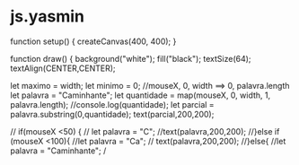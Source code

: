 # js.yasmin
function setup() {
  createCanvas(400, 400);
}

function draw() {
  background("white");
  fill("black");
  textSize(64);
  textAlign(CENTER,CENTER);
  
  let maximo = width;
  let minimo = 0;
  //mouseX, 0, width ==> 0, palavra.length
  let palavra = "Caminhante";
  let quantidade = map(mouseX, 0, width, 1, palavra.length);
  //console.log(quantidade);
  let parcial = palavra.substring(0,quantidade);
  text(parcial,200,200);
  
  // if(mouseX <50) {
  // let palavra = "C";
  //text(palavra,200,200);
  //}else if (mouseX <100){
  //let palavra = "Ca";
  // text(palavra,200,200);
  //}else{
  //let palavra = "Caminhante";
  /
